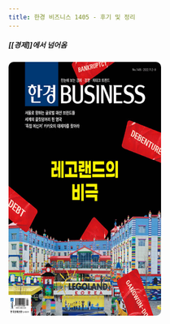 ```yaml
---
title: 한경 비즈니스 1405 - 후기 및 정리
---
```


##### [[경제]]에서 넘어옴

<img width="300vw" height="500vh" src="../assets/hk1405.jpeg">


<style>
    img
    {
        border-radius: 10px;
    }
</style>